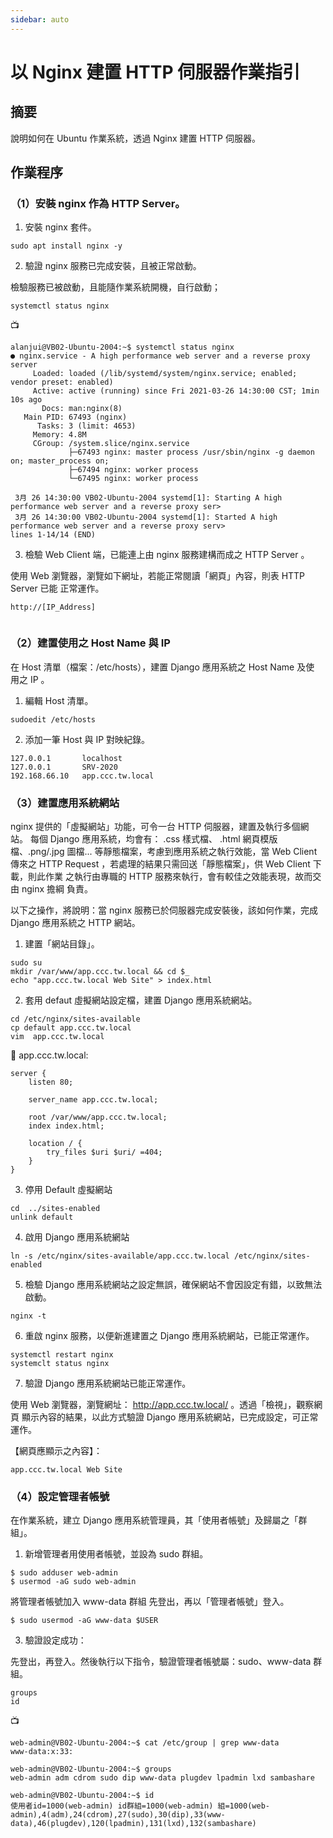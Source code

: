 ```yaml
---
sidebar: auto
---
```


# 以 Nginx 建置 HTTP 伺服器作業指引

## 摘要

說明如何在 Ubuntu 作業系統，透過 Nginx 建置 HTTP 伺服器。

## 作業程序

### （1）安裝 nginx 作為 HTTP Server。

1. 安裝 nginx 套件。

```
sudo apt install nginx -y
```

2. 驗證 nginx 服務已完成安裝，且被正常啟動。

檢驗服務已被啟動，且能隨作業系統開機，自行啟動；

```
systemctl status nginx
```

📺

```
alanjui@VB02-Ubuntu-2004:~$ systemctl status nginx
● nginx.service - A high performance web server and a reverse proxy server
     Loaded: loaded (/lib/systemd/system/nginx.service; enabled; vendor preset: enabled)
     Active: active (running) since Fri 2021-03-26 14:30:00 CST; 1min 10s ago
       Docs: man:nginx(8)
   Main PID: 67493 (nginx)
      Tasks: 3 (limit: 4653)
     Memory: 4.8M
     CGroup: /system.slice/nginx.service
             ├─67493 nginx: master process /usr/sbin/nginx -g daemon on; master_process on;
             ├─67494 nginx: worker process
             └─67495 nginx: worker process

 3月 26 14:30:00 VB02-Ubuntu-2004 systemd[1]: Starting A high performance web server and a reverse proxy ser>
 3月 26 14:30:00 VB02-Ubuntu-2004 systemd[1]: Started A high performance web server and a reverse proxy serv>
lines 1-14/14 (END)
```

3. 檢驗 Web Client 端，已能連上由 nginx 服務建構而成之 HTTP Server 。

使用 Web 瀏覽器，瀏覽如下網址，若能正常閱讀「網頁」內容，則表 HTTP Server 已能 正常運作。

```
http://[IP_Address]
```

![]()


### （2）建置使用之 Host Name 與 IP

在 Host 清單（檔案：/etc/hosts），建置 Django 應用系統之 Host Name 及使 用之 IP 。

1. 編輯 Host 清單。

```
sudoedit /etc/hosts
```

2. 添加一筆 Host 與 IP 對映紀錄。

```
127.0.0.1       localhost
127.0.0.1       SRV-2020
192.168.66.10   app.ccc.tw.local
```

### （3）建置應用系統網站

nginx 提供的「虛擬網站」功能，可令一台 HTTP 伺服器，建置及執行多個網站。 每個 Django 應用系統，均會有： .css 樣式檔、 .html 網頁模版檔、.png/.jpg 圖檔... 等靜態檔案，考慮到應用系統之執行效能，當 Web Client 傳來之 HTTP Request ，若處理的結果只需回送「靜態檔案」，供 Web Client 下載，則此作業 之執行由專職的 HTTP 服務來執行，會有較佳之效能表現，故而交由 nginx 擔綱 負責。

以下之操作，將說明：當 nginx 服務已於伺服器完成安裝後，該如何作業，完成 Django 應用系統之 HTTP 網站。

1. 建置「網站目錄」。

```
sudo su
mkdir /var/www/app.ccc.tw.local && cd $_
echo "app.ccc.tw.local Web Site" > index.html
```

2. 套用 defaut 虛擬網站設定檔，建置 Django 應用系統網站。

```
cd /etc/nginx/sites-available
cp default app.ccc.tw.local
vim  app.ccc.tw.local
```

🔖 app.ccc.tw.local:

```
server {
    listen 80;

    server_name app.ccc.tw.local;

    root /var/www/app.ccc.tw.local;
    index index.html;

    location / {
        try_files $uri $uri/ =404;
    }
}
```

3. 停用 Default 虛擬網站

```
cd  ../sites-enabled
unlink default
```

4. 啟用 Django 應用系統網站

```
ln -s /etc/nginx/sites-available/app.ccc.tw.local /etc/nginx/sites-enabled
```

5. 檢驗 Django 應用系統網站之設定無誤，確保網站不會因設定有錯，以致無法啟動。

```
nginx -t
```

6. 重啟 nginx 服務，以便新進建置之 Django 應用系統網站，已能正常運作。

```
systemctl restart nginx
systemclt status nginx
```

7. 驗證 Django 應用系統網站已能正常運作。

使用 Web 瀏覽器，瀏覽網址： http://app.ccc.tw.local/ 。透過「檢視」，觀察網頁 顯示內容的結果，以此方式驗證 Django 應用系統網站，已完成設定，可正常運作。

【網頁應顯示之內容】：

```
app.ccc.tw.local Web Site
```

### （4）設定管理者帳號

在作業系統，建立 Django 應用系統管理員，其「使用者帳號」及歸屬之「群組」。

1. 新增管理者用使用者帳號，並設為 sudo 群組。

```
$ sudo adduser web-admin
$ usermod -aG sudo web-admin
```

將管理者帳號加入 www-data 群組
先登出，再以「管理者帳號」登入。

```
$ sudo usermod -aG www-data $USER
```

3. 驗證設定成功：

先登出，再登入。然後執行以下指令，驗證管理者帳號屬：sudo、www-data 群組。

```
groups
id
```

📺

```
web-admin@VB02-Ubuntu-2004:~$ cat /etc/group | grep www-data
www-data:x:33:

web-admin@VB02-Ubuntu-2004:~$ groups
web-admin adm cdrom sudo dip www-data plugdev lpadmin lxd sambashare

web-admin@VB02-Ubuntu-2004:~$ id
使用者id=1000(web-admin) id群組=1000(web-admin) 組=1000(web-admin),4(adm),24(cdrom),27(sudo),30(dip),33(www-data),46(plugdev),120(lpadmin),131(lxd),132(sambashare)
```
